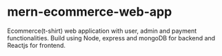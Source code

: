# mern-ecommerce-web-app

Ecommerce(t-shirt) web application with user, admin and payment functionalities.
Build using Node, express and mongoDB for backend and Reactjs for frontend.
